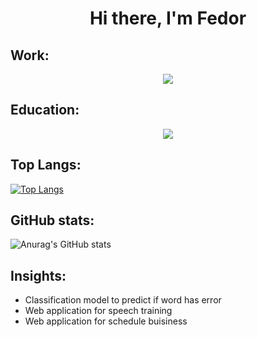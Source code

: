 <!-- <h1 align="center">Hi there, I'm <a href="https://daniilshat.ru/" target="_blank">Daniil</a>  -->
<h1 align="center">Hi there, I'm Fedor</a> 

  
  ## Work:
  <p align="center">
      <img src="https://skillicons.dev/icons?i=python,golang,docker,kubernetes,git,aws,postman,fastapi,grafana&perline=5" />
  </p>
    
  ## Education:
  <p align="center">
      <img src="https://skillicons.dev/icons?i=c,linux,bash,cs,cpp,dotnet,latex,sqlite,flask&perline=5" />
  </p>

## Top Langs:
[![Top Langs](https://github-readme-stats.vercel.app/api/top-langs/?username=fkurushin)](https://github.com/anuraghazra/github-readme-stats)

## GitHub stats:
![Anurag's GitHub stats](https://github-readme-stats.vercel.app/api?username=fkurushin&show_icons=true&theme=transparent)
<!-- 
https://leetcode.com/fkurushin/
[https://stackoverflow.com](https://stackoverflow.com/users/15842779/fedor)https://stackoverflow.com/users/15842779/fedor
https://datascience.stackexchange.com/users/151011/Фёдор-Курушин
 -->

## Insights:
- Classification model to predict if word has error
- Web application for speech training
- Web application for schedule buisiness
